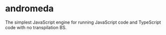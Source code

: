 # andromeda

The simplest JavaScript engine for running JavaScript code and TypeScript code with no transpilation BS.
